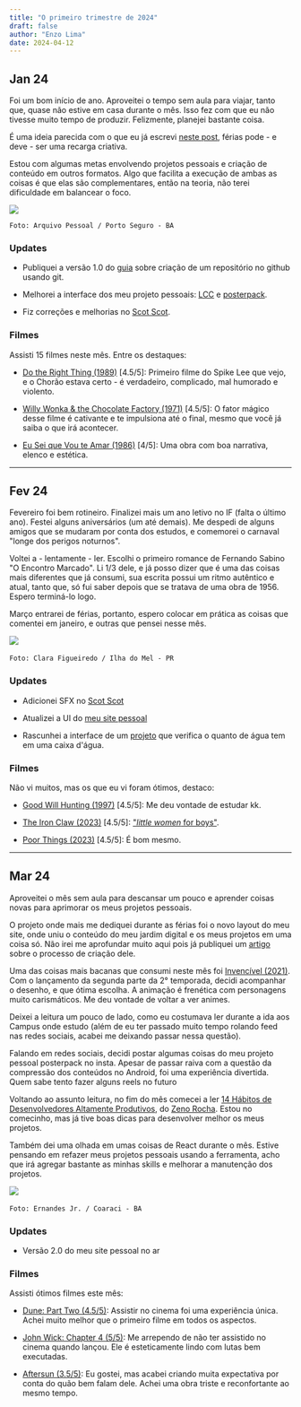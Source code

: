 ```yaml
---
title: "O primeiro trimestre de 2024"
draft: false
author: "Enzo Lima"
date: 2024-04-12
---
```


## Jan 24

Foi um bom início de ano. Aproveitei o tempo sem aula para viajar, tanto que, quase não estive em casa durante o mês. Isso fez com que eu não tivesse muito tempo de produzir. Felizmente, planejei bastante coisa.

É uma ideia parecida com o que eu já escrevi [neste post](https://thenzolima.com.br/artigos/use-as-ferias/), férias pode - e deve - ser uma recarga criativa.

Estou com algumas metas envolvendo projetos pessoais e criação de conteúdo em outros formatos. Algo que facilita a execução de ambas as coisas é que elas são complementares, então na teoria, não terei dificuldade em balancear o foco.

![](jan24.png)

`Foto: Arquivo Pessoal / Porto Seguro - BA`

### Updates

- Publiquei a versão 1.0 do [guia](https://jardim.thenzolima.com.br/docs/criando-e-sincronizando-um-reposit%C3%B3rio-git-no-github.pdf) sobre criação de um repositório no github usando git.

- Melhorei a interface dos meu projeto pessoais: [LCC](https://www.thenzolima.com.br/LCC/) e [posterpack](https://www.thenzolima.com.br/posterpack/).

- Fiz correções e melhorias no [Scot Scot](https://www.thenzolima.com.br/scotscot/).

### Filmes

Assisti 15 filmes neste mês. Entre os destaques:

- [Do the Right Thing (1989)](https://letterboxd.com/film/do-the-right-thing/) [4.5/5]: Primeiro filme do Spike Lee que vejo, e o Chorão estava certo -  é verdadeiro, complicado, mal humorado e violento.

- [Willy Wonka & the Chocolate Factory (1971)](https://letterboxd.com/film/willy-wonka-the-chocolate-factory/) [4.5/5]: O fator mágico desse filme é cativante e te impulsiona até o final, mesmo que você já saiba o que irá acontecer.

- [Eu Sei que Vou te Amar (1986)](https://letterboxd.com/film/love-me-forever-or-never/) [4/5]: Uma obra com boa narrativa, elenco e estética. 

---

## Fev 24

Fevereiro foi bem rotineiro. Finalizei mais um ano letivo no IF (falta o último ano). Festei alguns aniversários (um até demais). Me despedi de alguns amigos que se mudaram por conta dos estudos, e comemorei o carnaval "longe dos perigos noturnos".

Voltei a - lentamente - ler. Escolhi o primeiro romance de Fernando Sabino "O Encontro Marcado". Li 1/3 dele, e já posso dizer que é uma das coisas mais diferentes que já consumi, sua escrita possui um ritmo autêntico e atual, tanto que, só fui saber depois que se tratava de uma obra de 1956. Espero terminá-lo logo.

Março entrarei de férias, portanto, espero colocar em prática as coisas que comentei em janeiro, e outras que pensei nesse mês.

![](fev24.png)

`Foto: Clara Figueiredo / Ilha do Mel - PR`    

### Updates

- Adicionei SFX no [Scot Scot](https://www.thenzolima.com.br/scotscot/)

- Atualizei a UI do [meu site pessoal](https://www.thenzolima.com.br/)

- Rascunhei a interface de um [projeto](https://github.com/thenzolima/caixadagua) que verifica o quanto de água tem em uma caixa d'água.

### Filmes

Não vi muitos, mas os que eu vi foram ótimos, destaco:

- [Good Will Hunting (1997)](https://letterboxd.com/film/good-will-hunting/) [4.5/5]: Me deu vontade de estudar kk.

- [The Iron Claw (2023)](https://letterboxd.com/film/the-iron-claw-2023/) [4.5/5]: ["*little women* for boys"](https://letterboxd.com/kenzvanunu/film/the-iron-claw-2023/).

- [Poor Things (2023)](https://letterboxd.com/film/poor-things-2023/) [4.5/5]: É bom mesmo.

----

## Mar 24

Aproveitei o mês sem aula para descansar um pouco e aprender coisas novas para aprimorar os meus projetos pessoais.

O projeto onde mais me dediquei durante as férias foi o novo layout do meu site, onde uniu o conteúdo do meu jardim digital e os meus projetos em uma coisa só. Não irei me aprofundar muito aqui pois já publiquei um [artigo](/artigos/atualizando-meu-site) sobre o processo de criação dele.

Uma das coisas mais bacanas que consumi neste mês foi [Invencível (2021)](https://www.imdb.com/title/tt6741278/). Com o lançamento da segunda parte da 2° temporada, decidi acompanhar o desenho, e que ótima escolha. A animação é frenética com personagens muito carismáticos. Me deu vontade de voltar a ver animes.

Deixei a leitura um pouco de lado, como eu costumava ler durante a ida aos Campus onde estudo (além de eu ter passado muito tempo rolando feed nas redes sociais, acabei me deixando passar nessa questão).

Falando em redes sociais, decidi postar algumas coisas do meu projeto pessoal posterpack no insta. Apesar de passar raiva com a questão da compressão dos conteúdos no Android, foi uma experiência divertida. Quem sabe tento fazer alguns reels no futuro

Voltando ao assunto leitura, no fim do mês comecei a ler [14 Hábitos de Desenvolvedores Altamente Produtivos](https://www.amazon.com.br/14-H%C3%A1bitos-Desenvolvedores-Altamente-Produtivos-ebook/dp/B08BF7PZZX), do [Zeno Rocha](https://zenorocha.com/). Estou no comecinho, mas já tive boas dicas para desenvolver melhor os meus projetos.

Também dei uma olhada em umas coisas de React durante o mês. Estive pensando em refazer meus projetos pessoais usando a ferramenta, acho que irá agregar bastante as minhas skills e melhorar a manutenção dos projetos.

![](mar24.png)

`Foto: Ernandes Jr. / Coaraci - BA`   

### Updates

- Versão 2.0 do meu site pessoal no ar

### Filmes

Assisti ótimos filmes este mês:

- [Dune: Part Two (4.5/5)](https://letterboxd.com/film/dune-part-two/): Assistir no cinema foi uma experiência única. Achei muito melhor que o primeiro filme em todos os aspectos.

- [John Wick: Chapter 4 (5/5)](https://letterboxd.com/film/john-wick-chapter-4/): Me arrependo de não ter assistido no cinema quando lançou. Ele é esteticamente lindo com lutas bem executadas.

- [Aftersun (3.5/5)](https://letterboxd.com/film/aftersun/): Eu gostei, mas acabei criando muita expectativa por conta do quão bem falam dele. Achei uma obra triste e reconfortante ao mesmo tempo.

